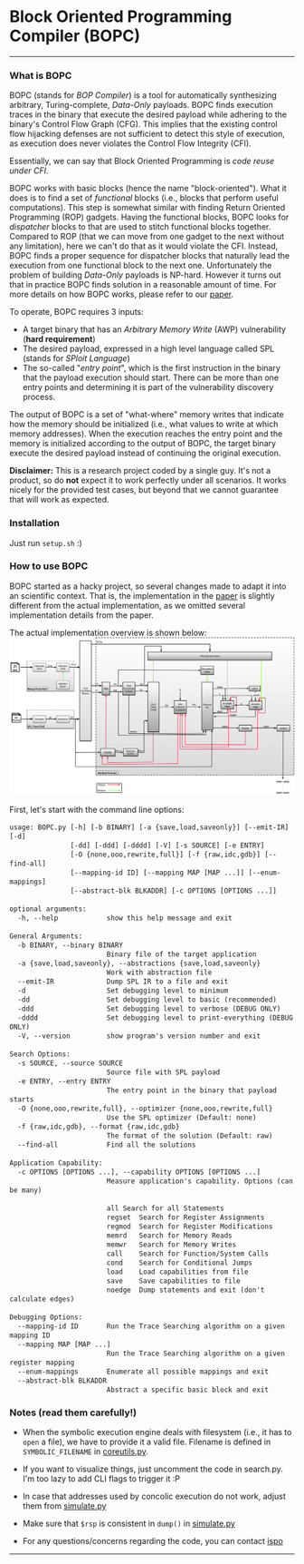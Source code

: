 

# Block Oriented Programming Compiler (BOPC)

___


### What is BOPC

BOPC (stands for _BOP Compiler_) is a tool for automatically synthesizing arbitrary,
Turing-complete, _Data-Only_ payloads. BOPC finds execution traces in the binary that
execute the desired payload while adhering to the binary's Control Flow Graph (CFG).
This implies that the existing control flow hijacking defenses are not sufficient to
detect this style of execution, as execution does never violates the Control Flow
Integrity (CFI).

Essentially, we can say that Block Oriented Programming is _code reuse under CFI_. 

BOPC works with basic blocks (hence the name "block-oriented"). What it does is to find
a set of _functional_ blocks (i.e., blocks that perform useful computations). This step
is somewhat similar with finding Return Oriented Programming (ROP) gadgets.
Having the functional blocks, BOPC looks for _dispatcher_ blocks to that are used to
stitch functional blocks together. Compared to ROP (that we can move from one gadget
to the next without any limitation), here we can't do that as it would violate the CFI.
Instead, BOPC finds a proper sequence for dispatcher blocks that naturally lead the
execution from one functional block to the next one.
Unfortunately the problem of building _Data-Only_ payloads is NP-hard. 
However it turns out that in practice BOPC finds solution in a reasonable amount
of time.
For more details on how BOPC works, please refer to our [paper](./ccs18_paper.pdf).


To operate, BOPC requires 3 inputs:
* A target binary that has an _Arbitrary Memory Write_ (AWP) vulnerability (**hard requirement**)
* The desired payload, expressed in a high level language called SPL (stands for _SPloit Language_)
* The so-called "_entry point_", which is the first instruction in the binary that the
payload execution should start. There can be more than one entry points and determining it is
part of the vulnerability discovery process.


The output of BOPC is a set of "what-where" memory writes that indicate how the memory 
should be initialized (i.e., what values to write at which memory addresses). 
When the execution reaches the entry point and the memory is initialized according to
the output of BOPC, the target binary execute the desired payload instead of continuing
the original execution.


**Disclaimer:** This is a research project coded by a single guy. It's not a product,
so do **not** expect it to work perfectly under all scenarios. It works nicely for the
 provided test cases, but beyond that we cannot guarantee that will work as expected.



### Installation
Just run `setup.sh` :)


### How to use BOPC

BOPC started as a hacky project, so several changes made to adapt it into an scientific
context. That is, the implementation in the [paper](./ccs18_paper.pdf) is slightly
different from the actual implementation, as we omitted several implementation details
from the paper.

The actual implementation overview is shown below:
![alt text](./source/images/BOPC_overview.png)


First, let's start with the command line options:
```
usage: BOPC.py [-h] [-b BINARY] [-a {save,load,saveonly}] [--emit-IR] [-d]
               [-dd] [-ddd] [-dddd] [-V] [-s SOURCE] [-e ENTRY]
               [-O {none,ooo,rewrite,full}] [-f {raw,idc,gdb}] [--find-all]
               [--mapping-id ID] [--mapping MAP [MAP ...]] [--enum-mappings]
               [--abstract-blk BLKADDR] [-c OPTIONS [OPTIONS ...]]

optional arguments:
  -h, --help            show this help message and exit

General Arguments:
  -b BINARY, --binary BINARY
                        Binary file of the target application
  -a {save,load,saveonly}, --abstractions {save,load,saveonly}
                        Work with abstraction file
  --emit-IR             Dump SPL IR to a file and exit
  -d                    Set debugging level to minimum
  -dd                   Set debugging level to basic (recommended)
  -ddd                  Set debugging level to verbose (DEBUG ONLY)
  -dddd                 Set debugging level to print-everything (DEBUG ONLY)
  -V, --version         show program's version number and exit

Search Options:
  -s SOURCE, --source SOURCE
                        Source file with SPL payload
  -e ENTRY, --entry ENTRY
                        The entry point in the binary that payload starts
  -O {none,ooo,rewrite,full}, --optimizer {none,ooo,rewrite,full}
                        Use the SPL optimizer (Default: none)
  -f {raw,idc,gdb}, --format {raw,idc,gdb}
                        The format of the solution (Default: raw)
  --find-all            Find all the solutions

Application Capability:
  -c OPTIONS [OPTIONS ...], --capability OPTIONS [OPTIONS ...]
                        Measure application's capability. Options (can be many)
                        
                        all	Search for all Statements
                        regset	Search for Register Assignments
                        regmod	Search for Register Modifications
                        memrd	Search for Memory Reads
                        memwr	Search for Memory Writes
                        call	Search for Function/System Calls
                        cond	Search for Conditional Jumps
                        load	Load capabilities from file
                        save	Save capabilities to file
                        noedge	Dump statements and exit (don't calculate edges)

Debugging Options:
  --mapping-id ID       Run the Trace Searching algorithm on a given mapping ID
  --mapping MAP [MAP ...]
                        Run the Trace Searching algorithm on a given register mapping
  --enum-mappings       Enumerate all possible mappings and exit
  --abstract-blk BLKADDR
                        Abstract a specific basic block and exit
```





### Notes (read them carefully!)

* When the symbolic execution engine deals with filesystem (i.e., it has to `open` a file),
we have to provide it a valid file. Filename is defined in `SYMBOLIC_FILENAME` in 
[coreutils.py](./source/coreutils.py).

* If you want to visualize things, just uncomment the code in search.py. I'm too lazy to add
CLI flags to trigger it :P

* In case that addresses used by concolic execution do not work, adjust them from 
[simulate.py](./source/simulate.py)

* Make sure that `$rsp` is consistent in `dump()` in [simulate.py](./source/simulate.py)

* For any questions/concerns regarding the code, you can contact [ispo](https://github.com/ispoleet)

___

